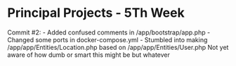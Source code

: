 # Principal Projects - 5Th Week

Commit #2: 
    - Added confused comments in /app/bootstrap/app.php
    - Changed some ports in docker-compose.yml
    - Stumbled into making /app/app/Entities/Location.php based on /app/app/Entities/User.php
      Not yet aware of how dumb or smart this might be but whatever
